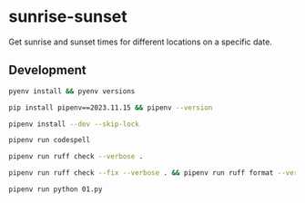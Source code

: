 # sunrise-sunset

Get sunrise and sunset times for different locations on a specific date.

## Development

```bash
pyenv install && pyenv versions
```

```bash
pip install pipenv==2023.11.15 && pipenv --version
```

```bash
pipenv install --dev --skip-lock
```

```bash
pipenv run codespell
```

```bash
pipenv run ruff check --verbose .
```

```bash
pipenv run ruff check --fix --verbose . && pipenv run ruff format --verbose .
```

```bash
pipenv run python 01.py
```
